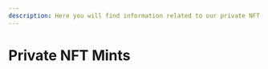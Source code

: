```yaml
---
description: Here you will find information related to our private NFT mints.
---
```


# Private NFT Mints

